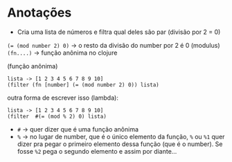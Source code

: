 # Anotações

- Cria uma lista de números e filtra qual deles são par (divisão por 2 = 0)
  
`(= (mod number 2) 0)` -> o resto da divisão do number por 2 é 0 (modulus)
`(fn....)` -> função anônima no clojure

(função anônima)
```
lista -> [1 2 3 4 5 6 7 8 9 10]
(filter (fn [number] (= (mod number 2) 0)) lista)
```
outra forma de escrever isso (lambda): 
```
lista -> [1 2 3 4 5 6 7 8 9 10]
(filter  #(= (mod % 2) 0) lista)
```

- `#` -> quer dizer que é uma função anônima
- `%` ->  no lugar de number, que é o único elemento da função, `%` ou `%1` quer dizer pra pegar o primeiro elemento dessa função (que é o number). Se fosse `%2` pega o segundo elemento e assim por diante...